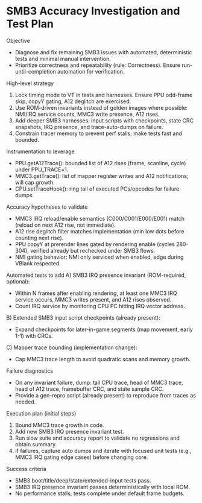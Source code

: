 # SMB3 Accuracy Investigation and Test Plan

Objective
- Diagnose and fix remaining SMB3 issues with automated, deterministic tests and minimal manual intervention.
- Prioritize correctness and repeatability (rule: Correctness). Ensure run-until-completion automation for verification.

High-level strategy
1) Lock timing mode to VT in tests and harnesses. Ensure PPU odd-frame skip, copyY gating, A12 deglitch are exercised.
2) Use ROM-driven invariants instead of golden images where possible: NMI/IRQ service counts, MMC3 write presence, A12 rises.
3) Add deeper SMB3 harnesses: input scripts with checkpoints, state CRC snapshots, IRQ presence, and trace-auto-dumps on failure.
4) Constrain tracer memory to prevent perf stalls; make tests fast and bounded.

Instrumentation to leverage
- PPU.getA12Trace(): bounded list of A12 rises (frame, scanline, cycle) under PPU_TRACE=1.
- MMC3.getTrace(): list of mapper register writes and A12 notifications; will cap growth.
- CPU.setTraceHook(): ring tail of executed PCs/opcodes for failure dumps.

Accuracy hypotheses to validate
- MMC3 IRQ reload/enable semantics (C000/C001/E000/E001) match (reload on next A12 rise, not immediate).
- A12 rise deglitch filter matches implementation (min low dots before counting next rise).
- PPU copyY at prerender lines gated by rendering enable (cycles 280-304), verified already but rechecked under SMB3 flows.
- NMI gating behavior: NMI only serviced when enabled, edge during VBlank respected.

Automated tests to add
A) SMB3 IRQ presence invariant (ROM-required, optional):
   - Within N frames after enabling rendering, at least one MMC3 IRQ service occurs, MMC3 writes present, and A12 rises observed.
   - Count IRQ service by monitoring CPU PC hitting IRQ vector address.

B) Extended SMB3 input script checkpoints (already present):
   - Expand checkpoints for later-in-game segments (map movement, early 1-1) with CRCs.

C) Mapper trace bounding (implementation change):
   - Cap MMC3 trace length to avoid quadratic scans and memory growth.

Failure diagnostics
- On any invariant failure, dump: tail CPU trace, head of MMC3 trace, head of A12 trace, framebuffer CRC, and state sample CRC.
- Provide a gen-repro script (already present) to reproduce from traces as needed.

Execution plan (initial steps)
1) Bound MMC3 trace growth in code.
2) Add new SMB3 IRQ presence invariant test.
3) Run slow suite and accuracy report to validate no regressions and obtain summary.
4) If failures, capture auto dumps and iterate with focused unit tests (e.g., MMC3 IRQ gating edge cases) before changing core.

Success criteria
- SMB3 boot/title/deep/state/extended-input tests pass.
- SMB3 IRQ presence invariant passes deterministically with local ROM.
- No performance stalls; tests complete under default frame budgets.

